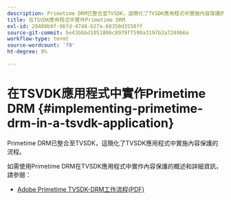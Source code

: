 ```yaml
---
description: Primetime DRM已整合至TVSDK，這簡化了TVSDK應用程式中實施內容保護的流程。
title: 在TSVDK應用程式中實作Primetime DRM
exl-id: 28400b9f-96fd-4748-b27a-60350d3558ff
source-git-commit: be43bbbd1051886c8979ff590a3197b2a7249b6a
workflow-type: tm+mt
source-wordcount: '79'
ht-degree: 0%

---
```


# 在TSVDK應用程式中實作Primetime DRM {#implementing-primetime-drm-in-a-tsvdk-application}

Primetime DRM已整合至TVSDK，這簡化了TVSDK應用程式中實施內容保護的流程。

如需使用Primetime DRM在TVSDK應用程式中實作內容保護的概述和詳細資訊，請參閱：

* [Adobe Primetime TVSDK-DRM工作流程(PDF)](https://helpx.adobe.com/content/dam/help/en/primetime/drm/drm_tvsdk_drm_workflow.pdf)
